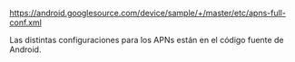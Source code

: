 https://android.googlesource.com/device/sample/+/master/etc/apns-full-conf.xml

Las distintas configuraciones para los APNs están en el código fuente de Android.
